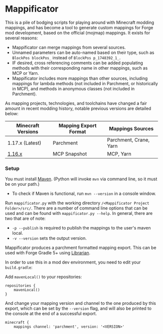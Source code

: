 # Mappificator

This is a pile of bodging scripts for playing around with Minecraft modding mappings, and has become a tool to generate custom mappings for Forge mod development, based on the official (mojmap) mappings. It exists for several reasons:

- Mappificator can merge mappings from several sources.
- Unnamed parameters can be auto-named based on their type, such as `BlockPos blockPos_` instead of `BlockPos p_1748392_1_`.
- IF desired, cross referencing comments can be added populating methods with their corresponding name in other mappings, such as MCP or Yarn.
- Mappificator includes more mappings than other sources, including mappings for lambda methods (not included in Parchment, or historically in MCP), and methods in anonymous classes (not included in Parchment).

As mapping projects, technologies, and toolchains have changed a fair amount in recent modding history, notable previous versions are detailed below:

Minecraft Versions | Mapping Export Format | Mappings Sources
--- | --- | ---
1.17.x (Latest) | Parchment | Parchment, Crane, Yarn
[1.16.x](https://github.com/alcatrazEscapee/mappificator/tree/versions/1.16.x) | MCP Snapshot | MCP, Yarn

### Setup

You must install [Maven](https://maven.apache.org/). (Python will invoke `mvn` via command line, so it must be on your path.)

- To check if Maven is functional, run `mvn --version` in a console window.

Run `mappificator.py` with the working directory `/<Mappificator Project Folder>/src/`. There are a number of command line options that can be used and can be found with `mappificator.py --help`. In general, there are two that are of note:

- `-p --publish` is required to publish the mappings to the user's maven local.
- `-v --version` sets the output version. 

Mappificator produces a parchment formatted mapping export. This can be used with Forge Gradle 5+ using [Librarian](https://github.com/ParchmentMC/Librarian/blob/dev/docs/FORGEGRADLE.md).

In order to use this in a mod dev environment, you need to edit your `build.gradle`:

Add `mavenLocal()` to your repositories:

```
repositories {
    mavenLocal()
}
```

And change your mapping version and channel to the one produced by this export, which can be set by the `--version` flag, and will also be printed to the console at the end of a successful export.

```
minecraft {
    mappings channel: 'parchment', version: '<VERSION>'
```